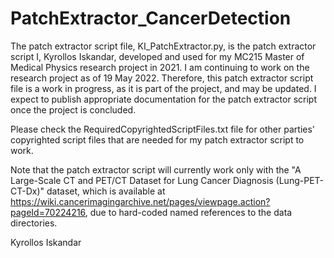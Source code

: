 # PatchExtractor_CancerDetection

The patch extractor script file, KI_PatchExtractor.py, is the patch extractor script I, Kyrollos Iskandar, developed and used for my MC215 Master of Medical Physics research project in 2021. I am continuing to work on the research project as of 19 May 2022. Therefore, this patch extractor script file is a work in progress, as it is part of the project, and may be updated. I expect to publish appropriate documentation for the patch extractor script once the project is concluded.

Please check the RequiredCopyrightedScriptFiles.txt file for other parties' copyrighted script files that are needed for my patch extractor script to work.

Note that the patch extractor script will currently work only with the "A Large-Scale CT and PET/CT Dataset for Lung Cancer Diagnosis (Lung-PET-CT-Dx)" dataset, which is available at https://wiki.cancerimagingarchive.net/pages/viewpage.action?pageId=70224216, due to hard-coded named references to the data directories.

Kyrollos Iskandar
